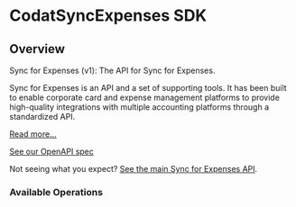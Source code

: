 # CodatSyncExpenses SDK


## Overview

Sync for Expenses (v1): The API for Sync for Expenses.

Sync for Expenses is an API and a set of supporting tools. It has been built to
enable corporate card and expense management platforms to provide high-quality
integrations with multiple accounting platforms through a standardized API.

[Read more...](https://docs.codat.io/sync-for-expenses/overview)

[See our OpenAPI spec](https://github.com/codatio/oas)

Not seeing what you expect? [See the main Sync for Expenses API](https://docs.codat.io/sync-for-expenses-api).

### Available Operations

